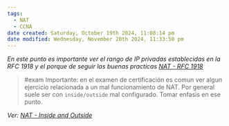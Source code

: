 ```yaml
---
tags:
  - NAT
  - CCNA
date created: Saturday, October 19th 2024, 11:08:14 pm
date modified: Wednesday, November 20th 2024, 11:33:50 pm
---
```



_En este punto es importante ver el rango de IP privadas establecidas en la RFC 1918 y el porque de seguir las buenas practicas [NAT - RFC 1918](NAT%20-%20RFC%201918.md)_

> #exam 
> Importante: en el examen de certificación es comun ver algun ejercicio relacionada a un mal funcionamiento de NAT. Por general suele ser con `inside/outside` mal configurado. Tomar enfasis en ese punto.


_Ver: [NAT - Inside and Outside](NAT%20-%20Inside%20and%20Outside.md)_
